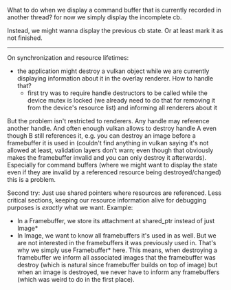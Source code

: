 What to do when we display a command buffer that is currently recorded
in another thread? for now we simply display the incomplete cb.

Instead, we might wanna display the previous cb state. Or at least mark
it as not finished.

---

On synchronization and resource lifetimes:

- the application might destroy a vulkan object while we are currently
  displaying information about it in the overlay renderer. How to
  handle that?
  	- first try was to require handle destructors to be called while 
	  the device mutex is locked (we already need to do that for
	  removing it from the device's resource list) and informing
	  all renderers about it

But the problem isn't restricted to renderers. Any handle may reference
another handle. And often enough vulkan allows to destroy handle A even
though B still references it, e.g. you can destroy an image before a
framebuffer it is used in (couldn't find anything in vulkan saying it's not
allowed at least, validation layers don't warn; even though that obviously 
makes the framebuffer invalid and you can only destroy it afterwards). 
Especially for command buffers (where we might want to display the state
even if they are invalid by a referenced resource being destroyed/changed)
this is a problem.

Second try:
Just use shared pointers where resources are referenced. Less critical sections,
keeping our resource information alive for debugging purposes is *exactly* what we want.
Example:
- In a Framebuffer, we store its attachment at shared_ptr<Image> instead of just Image*
- In Image, we want to know all framebuffers it's used in as well. But we are not
  interested in the framebuffers it was previously used in. That's why we simply
  use Framebuffer* here.
This means, when destroying a framebuffer we inform all associated images that
the framebuffer was destroy (which is natural since framebuffer builds on top
of image) but when an image is destroyed, we never have to inform any
framebuffers (which was weird to do in the first place).
